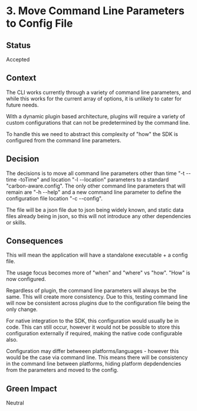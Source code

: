 # 3. Move Command Line Parameters to Config File

## Status
Accepted

## Context
The CLI works currently through a variety of command line parameters, and while this works for the current array of options, it is unlikely to cater for future needs.

With a dynamic plugin based architecture, plugins will require a variety of custom configurations that can not be predetermined by the command line.

To handle this we need to abstract this complexity of "how" the SDK is configured from the command line parameters.

## Decision
The decisions is to move all command line parameters other than time "-t --time -toTime" and location "-l --location" parameters to a standard "carbon-aware.config".  The only other command line parameters that will remain are "-h --help" and a new command line parameter to define the configuration file location "-c --config".

The file will be a json file due to json being widely known, and static data files already being in json, so this will not introduce any other dependencies or skills.

## Consequences
This will mean the application will have a standalone executable + a config file.

The usage focus becomes more of "when" and "where" vs "how".  "How" is now configured.

Regardless of plugin, the command line parameters will always be the same.  This will create more consistency.  Due to this, testing command line will now be consistent across plugins due to the configuration file being the only change.

For native integration to the SDK, this configuration would usually be in code.  This can still occur, however it would not be possible to store this configuration externally if required, making the native code configurable also.

Configuration may differ betweeen platforms/languages - however this would be the case via command line.  This means there will be consistency in the command line between platforms, hiding platform depdendencies from the parameters and moved to the config.

## Green Impact
Neutral